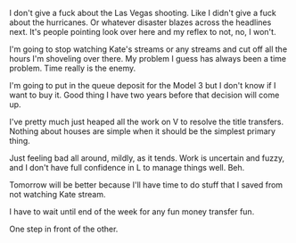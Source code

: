 I don't give a fuck about the Las Vegas shooting. Like I didn't give a fuck about the hurricanes. Or whatever disaster blazes across the headlines next. It's people pointing look over here and my reflex to not, no, I won't.

I'm going to stop watching Kate's streams or any streams and cut off all the hours I'm shoveling over there. My problem I guess has always been a time problem. Time really is the enemy.

I'm going to put in the queue deposit for the Model 3 but I don't know if I want to buy it. Good thing I have two years before that decision will come up.

I've pretty much just heaped all the work on V to resolve the title transfers. Nothing about houses are simple when it should be the simplest primary thing.

Just feeling bad all around, mildly, as it tends. Work is uncertain and fuzzy, and I don't have full confidence in L to manage things well. Beh.

Tomorrow will be better because I'll have time to do stuff that I saved from not watching Kate stream.

I have to wait until end of the week for any fun money transfer fun.

One step in front of the other.
